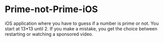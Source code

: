# Prime-not-Prime-iOS
iOS application where you have to guess if a number is prime or not. You start at 13*13 until 2. If you make a mistake, you get the choice between restarting or watching a sponsored video.
